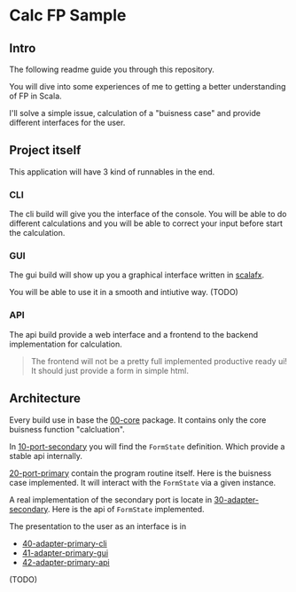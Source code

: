 # Calc FP Sample

## Intro

The following readme guide you through this repository.

You will dive into some experiences of me to getting a better understanding of FP in Scala.

I'll solve a simple issue, calculation of a "buisness case" and provide different interfaces for the user.


## Project itself

This application will have 3 kind of runnables in the end.

### CLI

The cli build will give you the interface of the console. You will be able to do different calculations and you will be able to correct your input before start the calculation.

### GUI

The gui build will show up you a graphical interface written in [scalafx](https://github.com/scalafx/scalafx).

You will be able to use it in a smooth and intiutive way. (TODO)

### API

The api build provide a web interface and a frontend to the backend implementation for calculation.

> The frontend will not be a pretty full implemented productive ready ui! It should just provide a form in simple html.

## Architecture

Every build use in base the [00-core](./00-core/package.md) package. It contains only the core buisness function "calcluation".

In [10-port-secondary](./10-port-secondary/package.md) you will find the `FormState` definition. Which provide a stable api internally.

[20-port-primary](./20-port-primary/package.md) contain the program routine itself. Here is the buisness case implemented. It will interact with the `FormState` via a given instance.

A real implementation of the secondary port is locate in [30-adapter-secondary](./30-adapter-secondary/package.md). Here is the api of `FormState` implemented.

The presentation to the user as an interface is in

- [40-adapter-primary-cli](./40-adapter-primary-cli/package.md)
- [41-adapter-primary-gui](./41-adapter-primary-gui/package.md)
- [42-adapter-primary-api](./42-adapter-primary-api/package.md)

(TODO)